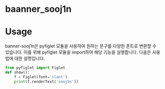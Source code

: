 # baanner_sooj1n

# Usage
banner-sooj1n은 pyfiglet 모듈을 사용하여 원하는 문구를 다양한 폰트로 변환할 수 있습니다. 이를 위해 pyfiglet 모듈을 import하여 해당 기능을 실행합니다. 다음은 사용법에 대한 설명입니다.

```py
from pyfiglet import Figlet
def show():
    f = Figlet(font='slant')
    print(f.renderText('sooj1n'))  
```
